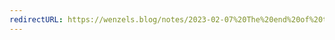 ```yaml
---
redirectURL: https://wenzels.blog/notes/2023-02-07%20The%20end%20of%20the%20WebKit%20exclusive%20on%20iOS/
---
```

